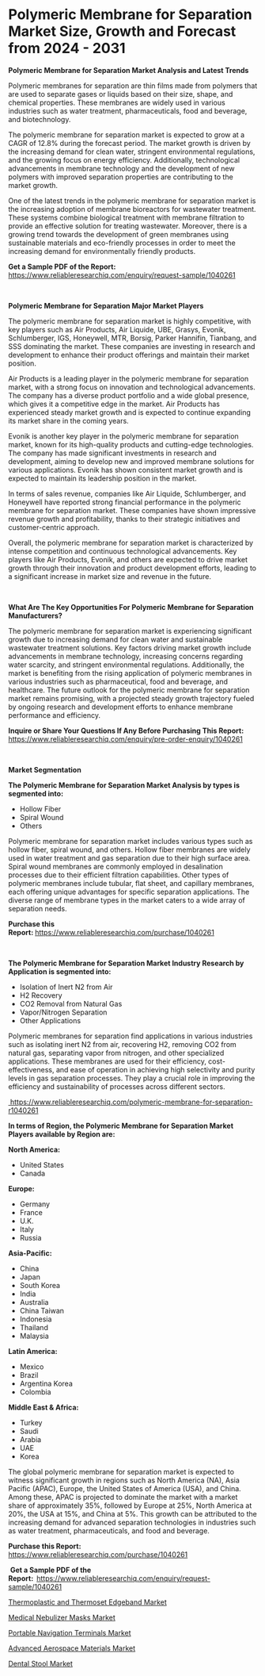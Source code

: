 <p><h1>Polymeric Membrane for Separation Market Size, Growth and Forecast from 2024 - 2031</h1></p><p><strong>Polymeric Membrane for Separation Market Analysis and Latest Trends</strong></p>
<p><p>Polymeric membranes for separation are thin films made from polymers that are used to separate gases or liquids based on their size, shape, and chemical properties. These membranes are widely used in various industries such as water treatment, pharmaceuticals, food and beverage, and biotechnology.</p><p>The polymeric membrane for separation market is expected to grow at a CAGR of 12.8% during the forecast period. The market growth is driven by the increasing demand for clean water, stringent environmental regulations, and the growing focus on energy efficiency. Additionally, technological advancements in membrane technology and the development of new polymers with improved separation properties are contributing to the market growth.</p><p>One of the latest trends in the polymeric membrane for separation market is the increasing adoption of membrane bioreactors for wastewater treatment. These systems combine biological treatment with membrane filtration to provide an effective solution for treating wastewater. Moreover, there is a growing trend towards the development of green membranes using sustainable materials and eco-friendly processes in order to meet the increasing demand for environmentally friendly products.</p></p>
<p><strong>Get a Sample PDF of the Report:&nbsp;</strong> <a href="https://www.reliableresearchiq.com/enquiry/request-sample/1040261">https://www.reliableresearchiq.com/enquiry/request-sample/1040261</a></p>
<p>&nbsp;</p>
<p><strong>Polymeric Membrane for Separation Major Market Players</strong></p>
<p><p>The polymeric membrane for separation market is highly competitive, with key players such as Air Products, Air Liquide, UBE, Grasys, Evonik, Schlumberger, IGS, Honeywell, MTR, Borsig, Parker Hannifin, Tianbang, and SSS dominating the market. These companies are investing in research and development to enhance their product offerings and maintain their market position.</p><p>Air Products is a leading player in the polymeric membrane for separation market, with a strong focus on innovation and technological advancements. The company has a diverse product portfolio and a wide global presence, which gives it a competitive edge in the market. Air Products has experienced steady market growth and is expected to continue expanding its market share in the coming years.</p><p>Evonik is another key player in the polymeric membrane for separation market, known for its high-quality products and cutting-edge technologies. The company has made significant investments in research and development, aiming to develop new and improved membrane solutions for various applications. Evonik has shown consistent market growth and is expected to maintain its leadership position in the market.</p><p>In terms of sales revenue, companies like Air Liquide, Schlumberger, and Honeywell have reported strong financial performance in the polymeric membrane for separation market. These companies have shown impressive revenue growth and profitability, thanks to their strategic initiatives and customer-centric approach.</p><p>Overall, the polymeric membrane for separation market is characterized by intense competition and continuous technological advancements. Key players like Air Products, Evonik, and others are expected to drive market growth through their innovation and product development efforts, leading to a significant increase in market size and revenue in the future.</p></p>
<p>&nbsp;</p>
<p><strong>What Are The Key Opportunities For Polymeric Membrane for Separation Manufacturers?</strong></p>
<p><p>The polymeric membrane for separation market is experiencing significant growth due to increasing demand for clean water and sustainable wastewater treatment solutions. Key factors driving market growth include advancements in membrane technology, increasing concerns regarding water scarcity, and stringent environmental regulations. Additionally, the market is benefiting from the rising application of polymeric membranes in various industries such as pharmaceutical, food and beverage, and healthcare. The future outlook for the polymeric membrane for separation market remains promising, with a projected steady growth trajectory fueled by ongoing research and development efforts to enhance membrane performance and efficiency.</p></p>
<p><strong>Inquire or Share Your Questions If Any Before Purchasing This Report:</strong> <a href="https://www.reliableresearchiq.com/enquiry/pre-order-enquiry/1040261">https://www.reliableresearchiq.com/enquiry/pre-order-enquiry/1040261</a></p>
<p>&nbsp;</p>
<p><strong>Market Segmentation</strong></p>
<p><strong>The Polymeric Membrane for Separation Market Analysis by types is segmented into:</strong></p>
<p><ul><li>Hollow Fiber</li><li>Spiral Wound</li><li>Others</li></ul></p>
<p><p>Polymeric membrane for separation market includes various types such as hollow fiber, spiral wound, and others. Hollow fiber membranes are widely used in water treatment and gas separation due to their high surface area. Spiral wound membranes are commonly employed in desalination processes due to their efficient filtration capabilities. Other types of polymeric membranes include tubular, flat sheet, and capillary membranes, each offering unique advantages for specific separation applications. The diverse range of membrane types in the market caters to a wide array of separation needs.</p></p>
<p><strong>Purchase this Report:&nbsp;</strong><a href="https://www.reliableresearchiq.com/purchase/1040261">https://www.reliableresearchiq.com/purchase/1040261</a></p>
<p>&nbsp;</p>
<p><strong>The Polymeric Membrane for Separation Market Industry Research by Application is segmented into:</strong></p>
<p><ul><li>Isolation of Inert N2 from Air</li><li>H2 Recovery</li><li>CO2 Removal from Natural Gas</li><li>Vapor/Nitrogen Separation</li><li>Other Applications</li></ul></p>
<p><p>Polymeric membranes for separation find applications in various industries such as isolating inert N2 from air, recovering H2, removing CO2 from natural gas, separating vapor from nitrogen, and other specialized applications. These membranes are used for their efficiency, cost-effectiveness, and ease of operation in achieving high selectivity and purity levels in gas separation processes. They play a crucial role in improving the efficiency and sustainability of processes across different sectors.</p></p>
<p><a href="https://www.reliableresearchiq.com/polymeric-membrane-for-separation-r1040261">&nbsp;https://www.reliableresearchiq.com/polymeric-membrane-for-separation-r1040261</a></p>
<p><strong>In terms of Region, the Polymeric Membrane for Separation Market Players available by Region are:</strong></p>
<p>
    <p> <strong> North America: </strong>
        <ul>
            <li>United States</li>
            <li>Canada</li>
        </ul>
        </p> 
    <p> <strong> Europe: </strong>
        <ul>
            <li>Germany</li>
            <li>France</li>
            <li>U.K.</li>
            <li>Italy</li>
            <li>Russia</li>
        </ul>
        </p> 
    <p> <strong> Asia-Pacific: </strong>
        <ul>
            <li>China</li>
            <li>Japan</li>
            <li>South Korea</li>
            <li>India</li>
            <li>Australia</li>
            <li>China Taiwan</li>
            <li>Indonesia</li>
            <li>Thailand</li>
            <li>Malaysia</li>
        </ul>
        </p> 
    <p> <strong> Latin America: </strong>
        <ul>
            <li>Mexico</li>
            <li>Brazil</li>
            <li>Argentina Korea</li>
            <li>Colombia</li>
        </ul>
        </p> 
    <p> <strong> Middle East & Africa: </strong>
        <ul>
            <li>Turkey</li>
            <li>Saudi</li>
            <li>Arabia</li>
            <li>UAE</li>
            <li>Korea</li>
        </ul>
    </p>
    </p>
<p><p>The global polymeric membrane for separation market is expected to witness significant growth in regions such as North America (NA), Asia Pacific (APAC), Europe, the United States of America (USA), and China. Among these, APAC is projected to dominate the market with a market share of approximately 35%, followed by Europe at 25%, North America at 20%, the USA at 15%, and China at 5%. This growth can be attributed to the increasing demand for advanced separation technologies in industries such as water treatment, pharmaceuticals, and food and beverage.</p></p>
<p><strong>Purchase this Report: </strong><a href="https://www.reliableresearchiq.com/purchase/1040261">https://www.reliableresearchiq.com/purchase/1040261</a></p>
<p>&nbsp;<strong>Get a Sample PDF of the Report:&nbsp;&nbsp;</strong><a href="https://www.reliableresearchiq.com/enquiry/request-sample/1040261">https://www.reliableresearchiq.com/enquiry/request-sample/1040261</a></p>
<p><strong></strong></p>
<p><p><a href="https://medium.com/@addiehirthe44/global-thermoplastic-and-thermoset-edgeband-industry-research-report-competitive-landscape-market-c4e7aedc1fc8">Thermoplastic and Thermoset Edgeband Market</a></p><p><a href="https://github.com/JosephMorgnlvXXff/Market-Research-Report-List-1/blob/main/medical-nebulizer-masks-market.md">Medical Nebulizer Masks Market</a></p><p><a href="https://medium.com/@audieyost2008/portable-navigation-terminals-market-size-growth-and-industry-analysis-by-market-segmentation-and-91d15ee4ad05">Portable Navigation Terminals Market</a></p><p><a href="https://www.linkedin.com/pulse/advanced-aerospace-materials-market-share-analysis-growth-lh5ae">Advanced Aerospace Materials Market</a></p><p><a href="https://github.com/ValentineMike02/Market-Research-Report-List-1/blob/main/dental-stool-market.md">Dental Stool Market</a></p></p>